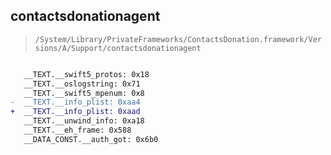 ## contactsdonationagent

> `/System/Library/PrivateFrameworks/ContactsDonation.framework/Versions/A/Support/contactsdonationagent`

```diff

   __TEXT.__swift5_protos: 0x18
   __TEXT.__oslogstring: 0x71
   __TEXT.__swift5_mpenum: 0x8
-  __TEXT.__info_plist: 0xaa4
+  __TEXT.__info_plist: 0xaad
   __TEXT.__unwind_info: 0xa18
   __TEXT.__eh_frame: 0x588
   __DATA_CONST.__auth_got: 0x6b0

```
